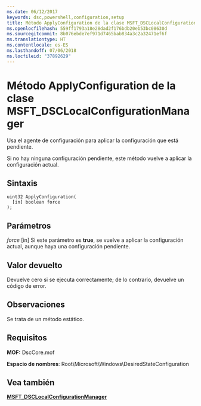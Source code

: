 ```yaml
---
ms.date: 06/12/2017
keywords: dsc,powershell,configuration,setup
title: Método ApplyConfiguration de la clase MSFT_DSCLocalConfigurationManager
ms.openlocfilehash: 559ff1793a18e28dad2f176bdb20eb53bc08630d
ms.sourcegitcommit: 8b076ebde7ef971d7465bab834a3c2a32471ef6f
ms.translationtype: HT
ms.contentlocale: es-ES
ms.lasthandoff: 07/06/2018
ms.locfileid: "37892629"
---
```

# <a name="applyconfiguration-method-of-the-msftdsclocalconfigurationmanager-class"></a>Método ApplyConfiguration de la clase MSFT_DSCLocalConfigurationManager

Usa el agente de configuración para aplicar la configuración que está pendiente.

Si no hay ninguna configuración pendiente, este método vuelve a aplicar la configuración actual.

## <a name="syntax"></a>Sintaxis

```mof
uint32 ApplyConfiguration(
  [in] boolean force
);
```

## <a name="parameters"></a>Parámetros

*force* \[in\] Si este parámetro es **true**, se vuelve a aplicar la configuración actual, aunque haya una configuración pendiente.

## <a name="return-value"></a>Valor devuelto

Devuelve cero si se ejecuta correctamente; de lo contrario, devuelve un código de error.

## <a name="remarks"></a>Observaciones

Se trata de un método estático.

## <a name="requirements"></a>Requisitos

**MOF:** DscCore.mof

**Espacio de nombres**: Root\Microsoft\Windows\DesiredStateConfiguration

## <a name="see-also"></a>Vea también

[**MSFT_DSCLocalConfigurationManager**](msft-dsclocalconfigurationmanager.md)